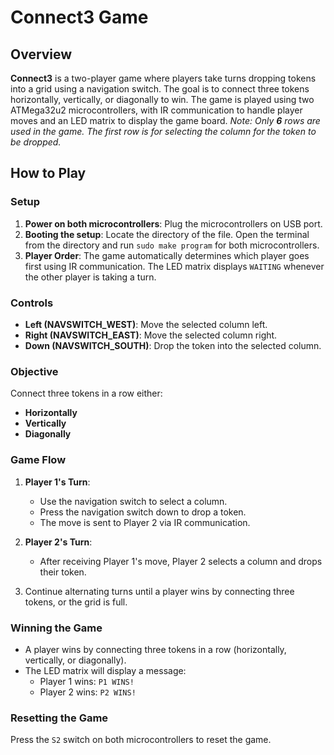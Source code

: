 # Connect3 Game

## Overview
**Connect3** is a two-player game where players take turns dropping tokens into a grid using a navigation switch. The goal is to connect three tokens horizontally, vertically, or diagonally to win. The game is played using two ATMega32u2 microcontrollers, with IR communication to handle player moves and an LED matrix to display the game board. *Note: Only **6** rows are used in the game. The first row is for selecting the column for the token to be dropped.*


## How to Play

### Setup
1. **Power on both microcontrollers**: Plug the microcontrollers on USB port.
2. **Booting the setup**: Locate the directory of the file. Open the terminal from the directory and run `sudo make program` for both microcontrollers.
3. **Player Order**: The game automatically determines which player goes first using IR communication. The LED matrix displays `WAITING` whenever the other player is taking a turn.

### Controls
- **Left (NAVSWITCH_WEST)**: Move the selected column left.
- **Right (NAVSWITCH_EAST)**: Move the selected column right.
- **Down (NAVSWITCH_SOUTH)**: Drop the token into the selected column.

### Objective
Connect three tokens in a row either:
- **Horizontally**
- **Vertically**
- **Diagonally**

### Game Flow
1. **Player 1's Turn**: 
   - Use the navigation switch to select a column.
   - Press the navigation switch down to drop a token.
   - The move is sent to Player 2 via IR communication.
   
2. **Player 2's Turn**:
   - After receiving Player 1's move, Player 2 selects a column and drops their token.
   
3. Continue alternating turns until a player wins by connecting three tokens, or the grid is full.

### Winning the Game
- A player wins by connecting three tokens in a row (horizontally, vertically, or diagonally).
- The LED matrix will display a message:
  - Player 1 wins: `P1 WINS!`
  - Player 2 wins: `P2 WINS!`

### Resetting the Game
Press the `S2` switch on both microcontrollers to reset the game.
